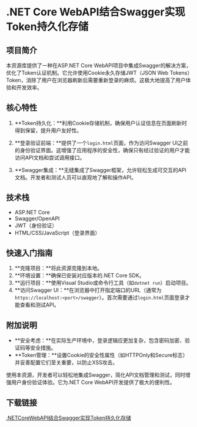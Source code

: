 # .NET Core WebAPI结合Swagger实现Token持久化存储

## 项目简介

本资源库提供了一种在ASP.NET Core WebAPI项目中集成Swagger的解决方案，优化了Token认证机制。它允许使用Cookie永久存储JWT（JSON Web Tokens）Token，消除了用户在浏览器刷新后需要重新登录的麻烦。这极大地提高了用户体验和开发效率。

## 核心特性

1. **Token持久化：**利用Cookie存储机制，确保用户认证信息在页面刷新时得到保留，提升用户友好性。

2. **登录验证前端：**提供了一个`login.html`页面，作为访问Swagger UI之前的身份验证界面。这增强了应用程序的安全性，确保只有经过验证的用户才能访问API文档和尝试调用接口。

3. **Swagger集成：**无缝集成了Swagger框架，允许轻松生成可交互的API文档。开发者和测试人员可以直观地了解和操作API。

## 技术栈

- ASP.NET Core
- Swagger/OpenAPI
- JWT（身份验证）
- HTML/CSS/JavaScript（登录界面）

## 快速入门指南

1. **克隆项目：**将此资源克隆到本地。
2. **环境设置：**确保已安装对应版本的.NET Core SDK。
3. **运行项目：**使用Visual Studio或命令行工具（如`dotnet run`）启动项目。
4. **访问Swagger UI：**在浏览器中打开指定端口的URL（通常为`https://localhost:<port>/swagger`）。首次需要通过`login.html`页面登录才能查看和测试API。

## 附加说明

- **安全考虑：**在实际生产环境中，登录逻辑应更加复杂，包含密码加密、验证码等安全措施。
- **Token管理：**设置Cookie的安全性属性（如HTTPOnly和Secure标志）并妥善配置它们至关重要，以防止XSS攻击。

使用本资源，开发者可以轻松地集成Swagger，简化API文档管理和测试，同时增强用户身份验证体验。它为.NET Core WebAPI开发提供了极大的便利性。

## 下载链接

[.NETCoreWebAPI结合Swagger实现Token持久化存储](https://pan.quark.cn/s/3adaa0a9330f)